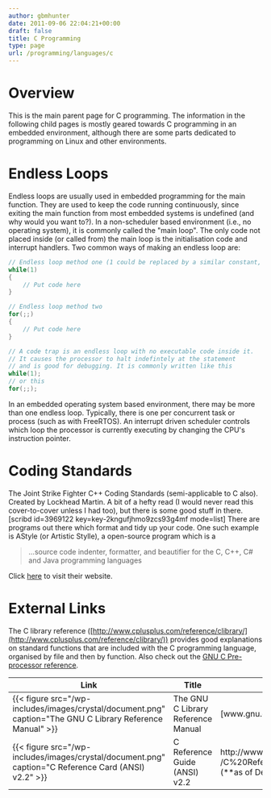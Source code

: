 ```yaml
---
author: gbmhunter
date: 2011-09-06 22:04:21+00:00
draft: false
title: C Programming
type: page
url: /programming/languages/c
---
```


# Overview

This is the main parent page for C programming. The information in the following child pages is mostly geared towards C programming in an embedded environment, although there are some parts dedicated to programming on Linux and other environments.

# Endless Loops

Endless loops are usually used in embedded programming for the main function. They are used to keep the code running continuously, since exiting the main function from most embedded systems is undefined (and why would you want to?). In a non-scheduler based environment (i.e., no operating system), it is commonly called the "main loop". The only code not placed inside (or called from) the main loop is the initialisation code and interrupt handlers. Two common ways of making an endless loop are:

```c
// Endless loop method one (1 could be replaced by a similar constant, such as true)
while(1)
{
    // Put code here
}

// Endless loop method two
for(;;)
{
    // Put code here
}

// A code trap is an endless loop with no executable code inside it.
// It causes the processor to halt indefintely at the statement
// and is good for debugging. It is commonly written like this
while(1);
// or this
for(;;);
```

In an embedded operating system based environment, there may be more than one endless loop. Typically, there is one per concurrent task or process (such as with FreeRTOS). An interrupt driven scheduler controls which loop the processor is currently executing by changing the CPU's instruction pointer.

# Coding Standards

The Joint Strike Fighter C++ Coding Standards (semi-applicable to C also). Created by Lockhead Martin. A bit of a hefty read (I would never read this cover-to-cover unless I had too), but there is some good stuff in there. [scribd id=3969122 key=key-2kngufjhmo9zcs93g4mf mode=list] There are programs out there which format and tidy up your code. One such example is AStyle (or Artistic Stylle), a open-source program which is a

<blockquote>...source code indenter, formatter, and beautifier for the C, C++, C# and Java programming languages</blockquote>

Click [here](http://astyle.sourceforge.net/) to visit their website.

# External Links

The C library reference ([http://www.cplusplus.com/reference/clibrary/](http://www.cplusplus.com/reference/clibrary/)) provides good explanations on standard functions that are included with the C programming language, organised by file and then by function. Also check out the [GNU C Pre-processor reference](http://gcc.gnu.org/onlinedocs/cpp.pdf).


<table>
    <thead>
        <tr>
            <th>Link</th>
            <th>Title</th>
            <th>Reference</th>
        </tr>
    </thead>
<tbody>
<tr>
<td >{{< figure src="/wp-includes/images/crystal/document.png" caption="The GNU C Library Reference Manual"  >}}
</td>

<td >The GNU C Library Reference Manual
</td>

<td >[www.gnu.org](http://www.gnu.org/)
</td>
</tr>
<tr >

<td >{{< figure src="/wp-includes/images/crystal/document.png" caption="C Reference Card (ANSI) v2.2"  >}}
</td>

<td >C Reference Guide (ANSI) v2.2
</td>

<td >http://www.digilife.be/quickreferences/QRC /C%20Reference%20Card%20%28ANSI%29%202.2.pdf (**as of Dec 2017, link dead**)
</td>
</tr>
</tbody>
</table>

